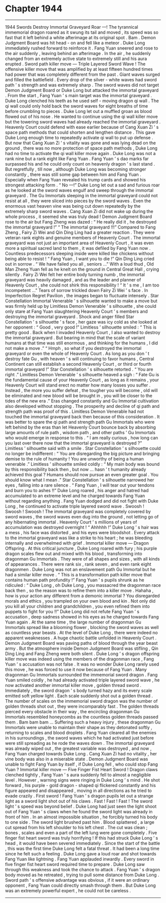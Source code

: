 
# Chapter 1944


---

1944 Swords Destroy Immortal Graveyard Roar —!
The tyrannical immemorial dragon roared as it swung its tail and moved , its speed was so fast that it left behind a white afterimage at its original spot .
Bam .
Demon Judgment Board was hit head - on and fell like a meteor .
Duke Long immediately rushed forward to reinforce it .
Fang Yuan sneered and rose to the air suddenly , leaving behind an afterimage .
In the air , he suddenly changed from an extremely active state to extremely still and his aura erupted .
Sword path killer move — Triple Layered Sword Wave !
The offensive killer move that was amplified by at least fifteen hundred times had power that was completely different from the past .
Giant waves surged and filled the battlefield . Every drop of the silver - white waves had sword path ’ s strength and was extremely sharp .
The sword waves did not target Demon Judgment Board or Duke Long but attacked the immortal graveyard .
From the start , Fang Yuan ’ s main target was the immortal graveyard .
Duke Long clenched his teeth as he used self - moving dragon qi wall .
The qi wall could only hold back the sword waves for eight breaths of time before crumbling to pieces .
Duke Long let out a muffled groan as blood flowed out of his nose .
He wanted to continue using the qi wall killer move but the towering sword waves had already reached the immortal graveyard .
Heavenly Court could defend with ease earlier because of Cang Xuan Zi ’ s space path methods that could shorten and lengthen distance . This gave Duke Long enough time to repeatedly activate qi wall to put up defense .
But now that Cang Xuan Zi ’ s vitality was gone and was lying dead on the ground , there was no more protection of space path methods , Duke Long had no time to activate the qi wall killer move again .
Duke Long was not a rank nine but a rank eight like Fang Yuan . Fang Yuan ’ s dao marks far surpassed his and he could only count on heavenly dragon ’ s last stand . But regretfully , till now , although Duke Long was becoming stronger constantly , there was still some gap between him and Fang Yuan . Especially when Fang Yuan revealed his trump cards and showed his strongest attacking form .
“ No —!” Duke Long let out a sad and furious roar as he looked at the sword waves engulf and sweep through the immortal graveyard .
The Gu Immortals sleeping in the immortal graveyard could not resist at all , they were sliced into pieces by the sword waves .
Even the enormous vast heaven vine was being cut down repeatedly by the extremely sharp sword waves . Cang Xuan Zi did not wake up during the whole process , it seemed she was truly dead !
Demon Judgment Board rose to the air but Fang Zheng was dazed : “ He really did it , he destroyed the immortal graveyard !”
“ The immortal graveyard !!!” Compared to Fang Zheng , Fairy Zi Wei and Qin Ding Ling had a greater reaction . They were veteran rank eights and genuine members of Heavenly Court .
The immortal graveyard was not just an important area of Heavenly Court , it was even more a spiritual sacred land to them , it was defiled by Fang Yuan now . Countless predecessors sleeping inside were killed like chickens without being able to resist !
“ Fang Yuan , I want you to die !” Qin Ding Ling cried out in sorrow .
“ We have failed you all , seniors …” With a loud thud , Old Man Zheng Yuan fell as he knelt on the ground in Central Great Hall , crying silently .
Fairy Zi Wei felt her entire body turning numb , the immortal graveyard was heavily damaged , and as the leader and planner of Heavenly Court , she could not shirk this responsibility !
“ It ’ s me , I am too incompetent …” Tears of sorrow trickled down Fairy Zi Wei ’ s face .
In Imperfection Regret Pavilion , the images began to fluctuate intensely .
Star Constellation Immortal Venerable ’ s silhouette wanted to make a move but was firmly held up by Limitless Demon Venerable ’ s silhouette , she could only stare at Fang Yuan slaughtering Heavenly Court ’ s members and destroying the immortal graveyard .
Shock and anger filled Star Constellation ’ s silhouette ’ s face , her gaze was icy cold as she looked at her opponent : “ Good , very good !”
Limitless ’ silhouette smiled : “ This is pretty good . Back when I invaded Heavenly Court , I also wanted to destroy the immortal graveyard . But bearing in mind that the scale of variant humans at that time was still enormous , and thinking for the humans , I did not make a move .”
“ Hmph , so what if you destroyed the immortal graveyard or even the whole of Heavenly Court . As long as you don ’ t destroy fate Gu , with heaven ’ s will continuing to favor humans , Central Continent can still establish a second Heavenly Court , or third or fourth immortal graveyard !” Star Constellation ’ s silhouette retorted .
“ You are right .” Limitless Demon Venerable ’ s silhouette heaved a sigh : “ Fate Gu is the fundamental cause of your Heavenly Court , as long as it remains , your Heavenly Court will stand erect no matter how many losses you suffer . Instead , the more you suffer defeat , the tougher you will become , old will be eliminated and new blood will be brought in , you will be closer to the tides of the new era .”
Eras changed constantly and Gu Immortal cultivation also developed without stopping .
The prosperity and decline of qi path and strength path was proof of this .
Limitless Demon Venerable had not touched the immortal graveyard back then because of this consideration . It was better to spare the qi path and strength path Gu Immortals who were left behind by the eras than let Heavenly Court bounce back by absorbing large amounts of rule path , wisdom path , and other paths ’ Gu Immortals who would emerge in response to this .
“ I am really curious , how long can you last over there now that the immortal graveyard is destroyed ?” Limitless ’ silhouette said with a smile .
Star Constellation ’ s silhouette could no longer be indifferent : “ You are disregarding the big picture and bringing demise to the rule of humanity ! You are unworthy of being a human venerable .”
Limitless ’ silhouette smiled coldly : “ My main body was bound by this responsibility back then , but now … hasn ’ t humanity already achieved this goal ? Humans should now pursue an even greater goal . You should know what I mean .”
Star Constellation ’ s silhouette narrowed her eyes , falling into a rare silence .
“ Fang Yuan , I will tear out your tendons and burn you to ashes !!” Duke Long roared , his anger and hatred had accumulated to an extreme level and he charged towards Fang Yuan without regarding anything .
Fang Yuan dodged and did not fight with Duke Long , he continued to activate triple layered sword wave .
Swoosh ! Swoosh ! Swoosh !
The immortal graveyard was completely covered by sword waves , the sword waves even dug into the ground , not letting go of any hibernating immortal .
Heavenly Court ’ s millions of years of accumulation was destroyed overnight !
“ Ahhhhh !” Duke Long ’ s hair was a mess , his face was distorted , and his eyes were bloodshot .
Every attack to the immortal graveyard was like a strike to his heart ; he was bleeding internally and overwhelmed with grief .
Immortal killer move — Dragon Offspring .
At this critical juncture , Duke Long roared with fury ; his purple dragon scales flew out and mixed with his blood , transforming into dragonman Gu Immortals .
They were of all shapes and sizes , with all kinds of appearances . There were rank six , rank seven , and even rank eight dragonmen .
Duke Long was not an enslavement path Gu Immortal but he had a similar killer move .
“ This is a transformation path killer move that contains human path profundity !” Fang Yuan ’ s pupils shrunk as he ridiculed : “ Duke Long , oh Duke Long , you massacred the dragonman race back then , so the reason was to refine them into a killer move . Hahaha , how is your action any different from a demonic immortal ? You disregarded morals and ethics , you trampled on your own blood and kin . Not only did you kill all your children and grandchildren , you even refined them into puppets to fight for you !!”
Duke Long did not refute Fang Yuan ’ s accusation , deep sadness showed in his eyes as he charged towards Fang Yuan again .
At the same time , the large number of dragonman Gu Immortals spread like a blooming flower , blocking the sword waves as well as countless year beasts .
At the level of Duke Long , there were indeed no apparent weaknesses .
A huge chaotic battle unfolded in Heavenly Court .
Demon Judgment Board was paving paths of blood through the year beast army . But the atmosphere inside Demon Judgment Board was stifling , Qin Ding Ling and Fang Zheng were both silent .
Duke Long ’ s dragon offspring killer move was indeed using the members of the dragonman race , Fang Yuan ’ s accusation was not false . It was no wonder Duke Long rarely used this move , he was forced to use it now because of Fang Yuan .
Many dragonman Gu Immortals surrounded the immemorial sword dragon .
Fang Yuan smiled coldly , he had already activated triple layered sword wave , he now activated another immortal killer move , golden thread sword .
Immediately , the sword dragon ’ s body turned hazy and its every scale emitted soft yellow light .
Each scale suddenly shot out a golden thread .
The number of scales on the immemorial sword dragon was the number of golden threads shot out , they were incomparably fast .
The golden threads pierced every obstacle in their way , the encircling dragonman Gu Immortals resembled honeycombs as the countless golden threads passed them .
Bam bam bam …
Suffering such a heavy injury , these dragonman Gu Immortals were unable to maintain their shape as they detonated softly , returning to scales and blood droplets .
Fang Yuan cleared all the enemies in his surroundings , the sword waves which he had activated just before were still spreading as he rode the waves down .
The immortal graveyard was already wiped out , the greatest variable was destroyed , and now , Fang Yuan charged towards Duke Long .
Cang Xuan Zi had no vitality , her vine body was also in a miserable state . Demon Judgment Board was unable to fight Fang Yuan by itself , if Duke Long fell , who could stop Fang Yuan ?
Immortal killer move — Five Finger Fist Heart Sword !
Dragon claws clenched tightly , Fang Yuan ’ s aura suddenly fell to almost a negligible level .
However , warning signs were ringing in Duke Long ’ s mind . He shot forward , his purple - gold dragon - shaped qi flickered constantly and his figure appeared and disappeared , moving in all directions as he tried to evade crazily .
First sword !
Fang Yuan ’ s dragon pupils let out a strange light as a sword light shot out of his claws .
Fast ! Fast ! Fast !
The sword light ’ s speed was beyond belief .
Duke Long had just seen the light shoot out of Fang Yuan ’ s claws when he found the sword light was already in front of him .
In an almost impossible situation , he forcibly turned his body to one side .
The sword light brushed past him .
Blood splattered , a large cut spread from his left shoulder to his left chest . The cut was clean ; bones , scales and even a part of the left lung were gone completely .
Five finger fist heart sword was truly horrifying !
If this had struck Duke Long ’ s head , it would have been severed immediately .
Since the start of the battle , this was the first time Duke Long felt a fatal threat . It had been a long time since he felt such a feeling .
Duke Long gave a loud roar and shot towards Fang Yuan like lightning .
Fang Yuan applauded inwardly .
Every sword in five finger fist heart sword required time to prepare . Duke Long saw through this weakness and took the chance to attack .
Fang Yuan ’ s dragon body moved as he retreated , trying to pull some distance from Duke Long .
Sword path ’ s offensive advantage was obvious , if it were an ordinary opponent , Fang Yuan could directly smash through them . But Duke Long was an extremely powerful expert , he could not be careless .

---

